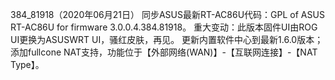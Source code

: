 384_81918（2020年06月21日）
同步ASUS最新RT-AC86U代码：GPL of ASUS RT-AC86U for firmware 3.0.0.4.384.81918。
重大变动：此版本固件UI由ROG UI更换为ASUSWRT UI，骚红皮肤，再见。
更新内置软件中心到最新1.6.0版本；
添加fullcone NAT支持，功能位于【外部网络(WAN)】-【互联网连接】-【NAT Type】。